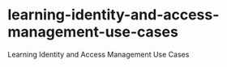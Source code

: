 # learning-identity-and-access-management-use-cases
Learning Identity and Access Management Use Cases
